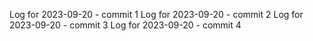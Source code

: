 Log for 2023-09-20 - commit 1
Log for 2023-09-20 - commit 2
Log for 2023-09-20 - commit 3
Log for 2023-09-20 - commit 4
